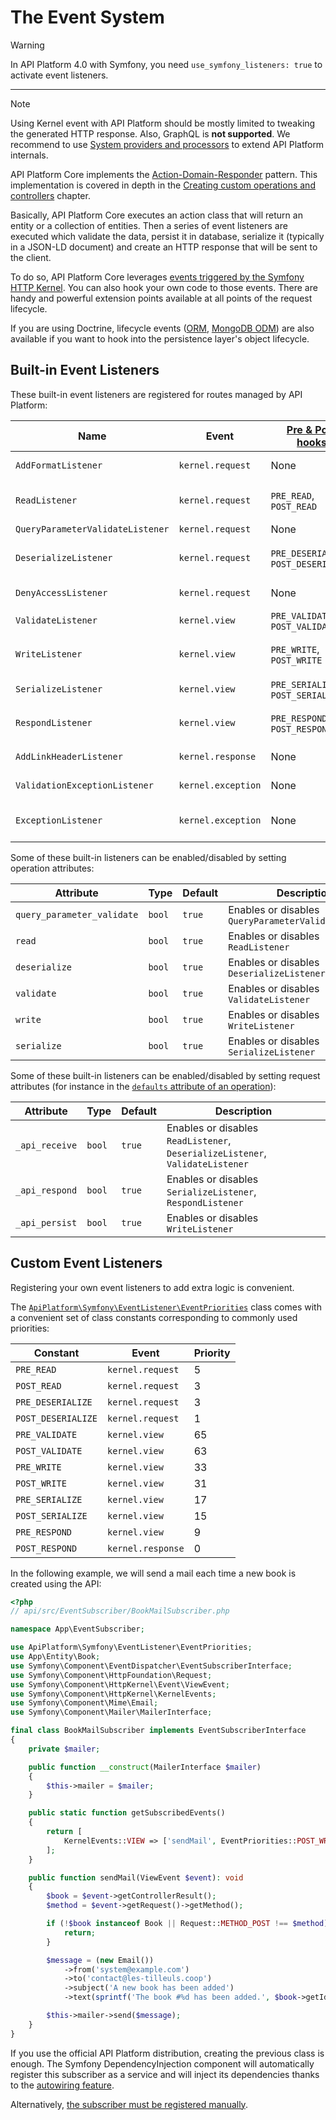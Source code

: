 # The Event System

> [!WARNING]
> In API Platform 4.0 with Symfony, you need `use_symfony_listeners: true` to activate event listeners.

---

> [!NOTE]
> Using Kernel event with API Platform should be mostly limited to tweaking the generated HTTP response. Also, GraphQL is **not supported**.
> We recommend to use [System providers and processors](extending.md#system-providers-and-processors) to extend API Platform internals.

API Platform Core implements the [Action-Domain-Responder](https://github.com/pmjones/adr) pattern. This implementation
is covered in depth in the [Creating custom operations and controllers](operations.md#creating-custom-operations-and-controllers)
chapter.

Basically, API Platform Core executes an action class that will return an entity or a collection of entities. Then a series
of event listeners are executed which validate the data, persist it in database, serialize it (typically in a JSON-LD document)
and create an HTTP response that will be sent to the client.

To do so, API Platform Core leverages [events triggered by the Symfony HTTP Kernel](https://symfony.com/doc/current/reference/events.html#kernel-events).
You can also hook your own code to those events. There are handy and powerful extension points available at all points
of the request lifecycle.

If you are using Doctrine, lifecycle events ([ORM](https://www.doctrine-project.org/projects/doctrine-orm/en/current/reference/events.html#lifecycle-events), [MongoDB ODM](https://www.doctrine-project.org/projects/doctrine-mongodb-odm/en/latest/reference/events.html#lifecycle-events))
are also available if you want to hook into the persistence layer's object lifecycle.

## Built-in Event Listeners

These built-in event listeners are registered for routes managed by API Platform:

| Name                             | Event              | [Pre & Post hooks](#custom-event-listeners) | Priority | Description                                                                                                                     |
| -------------------------------- | ------------------ | ------------------------------------------- | -------- | ------------------------------------------------------------------------------------------------------------------------------- |
| `AddFormatListener`              | `kernel.request`   | None                                        | 28       | Guesses the best response format ([content negotiation](content-negotiation.md))                                                |
| `ReadListener`                   | `kernel.request`   | `PRE_READ`, `POST_READ`                     | 4        | Retrieves data from the persistence system using the [state providers](state-providers.md) (`GET`, `PUT`, `PATCH`, `DELETE`)    |
| `QueryParameterValidateListener` | `kernel.request`   | None                                        | 2        | Validates query parameters                                                                                                      |
| `DeserializeListener`            | `kernel.request`   | `PRE_DESERIALIZE`, `POST_DESERIALIZE`       | 2        | Deserializes data into a PHP entity (`POST`); updates the entity retrieved using the state provider (`PUT`, `PATCH`)            |
| `DenyAccessListener`             | `kernel.request`   | None                                        | 1        | Enforces [access control](security.md) using Security expressions                                                               |
| `ValidateListener`               | `kernel.view`      | `PRE_VALIDATE`, `POST_VALIDATE`             | 64       | [Validates data](validation.md) (`POST`, `PUT`, `PATCH`)                                                                        |
| `WriteListener`                  | `kernel.view`      | `PRE_WRITE`, `POST_WRITE`                   | 32       | Persists changes in the persistence system using the [state processors](state-processors.md) (`POST`, `PUT`, `PATCH`, `DELETE`) |
| `SerializeListener`              | `kernel.view`      | `PRE_SERIALIZE`, `POST_SERIALIZE`           | 16       | Serializes the PHP entity in string [according to the request format](content-negotiation.md)                                   |
| `RespondListener`                | `kernel.view`      | `PRE_RESPOND`, `POST_RESPOND`               | 8        | Transforms serialized to a `Symfony\Component\HttpFoundation\Response` instance                                                 |
| `AddLinkHeaderListener`          | `kernel.response`  | None                                        | 0        | Adds a `Link` HTTP header pointing to the Hydra documentation                                                                   |
| `ValidationExceptionListener`    | `kernel.exception` | None                                        | 0        | Serializes validation exceptions in the Hydra format                                                                            |
| `ExceptionListener`              | `kernel.exception` | None                                        | -96      | Serializes PHP exceptions in the Hydra format (including the stack trace in debug mode)                                         |

Some of these built-in listeners can be enabled/disabled by setting operation attributes:

| Attribute                  | Type   | Default | Description                                          |
| -------------------------- | ------ | ------- | ---------------------------------------------------- |
| `query_parameter_validate` | `bool` | `true`  | Enables or disables `QueryParameterValidateListener` |
| `read`                     | `bool` | `true`  | Enables or disables `ReadListener`                   |
| `deserialize`              | `bool` | `true`  | Enables or disables `DeserializeListener`            |
| `validate`                 | `bool` | `true`  | Enables or disables `ValidateListener`               |
| `write`                    | `bool` | `true`  | Enables or disables `WriteListener`                  |
| `serialize`                | `bool` | `true`  | Enables or disables `SerializeListener`              |

Some of these built-in listeners can be enabled/disabled by setting request attributes (for instance in the [`defaults`
attribute of an operation](operations.md#recommended-method)):

| Attribute      | Type   | Default | Description                                                                   |
| -------------- | ------ | ------- | ----------------------------------------------------------------------------- |
| `_api_receive` | `bool` | `true`  | Enables or disables `ReadListener`, `DeserializeListener`, `ValidateListener` |
| `_api_respond` | `bool` | `true`  | Enables or disables `SerializeListener`, `RespondListener`                    |
| `_api_persist` | `bool` | `true`  | Enables or disables `WriteListener`                                           |

## Custom Event Listeners

Registering your own event listeners to add extra logic is convenient.

The [`ApiPlatform\Symfony\EventListener\EventPriorities`](https://github.com/api-platform/core/blob/main/src/Symfony/EventListener/EventPriorities.php) class comes with a convenient set of class constants corresponding to commonly used priorities:

| Constant           | Event             | Priority |
| ------------------ | ----------------- | -------- |
| `PRE_READ`         | `kernel.request`  | 5        |
| `POST_READ`        | `kernel.request`  | 3        |
| `PRE_DESERIALIZE`  | `kernel.request`  | 3        |
| `POST_DESERIALIZE` | `kernel.request`  | 1        |
| `PRE_VALIDATE`     | `kernel.view`     | 65       |
| `POST_VALIDATE`    | `kernel.view`     | 63       |
| `PRE_WRITE`        | `kernel.view`     | 33       |
| `POST_WRITE`       | `kernel.view`     | 31       |
| `PRE_SERIALIZE`    | `kernel.view`     | 17       |
| `POST_SERIALIZE`   | `kernel.view`     | 15       |
| `PRE_RESPOND`      | `kernel.view`     | 9        |
| `POST_RESPOND`     | `kernel.response` | 0        |

In the following example, we will send a mail each time a new book is created using the API:

```php
<?php
// api/src/EventSubscriber/BookMailSubscriber.php

namespace App\EventSubscriber;

use ApiPlatform\Symfony\EventListener\EventPriorities;
use App\Entity\Book;
use Symfony\Component\EventDispatcher\EventSubscriberInterface;
use Symfony\Component\HttpFoundation\Request;
use Symfony\Component\HttpKernel\Event\ViewEvent;
use Symfony\Component\HttpKernel\KernelEvents;
use Symfony\Component\Mime\Email;
use Symfony\Component\Mailer\MailerInterface;

final class BookMailSubscriber implements EventSubscriberInterface
{
    private $mailer;

    public function __construct(MailerInterface $mailer)
    {
        $this->mailer = $mailer;
    }

    public static function getSubscribedEvents()
    {
        return [
            KernelEvents::VIEW => ['sendMail', EventPriorities::POST_WRITE],
        ];
    }

    public function sendMail(ViewEvent $event): void
    {
        $book = $event->getControllerResult();
        $method = $event->getRequest()->getMethod();

        if (!$book instanceof Book || Request::METHOD_POST !== $method) {
            return;
        }

        $message = (new Email())
            ->from('system@example.com')
            ->to('contact@les-tilleuls.coop')
            ->subject('A new book has been added')
            ->text(sprintf('The book #%d has been added.', $book->getId()));

        $this->mailer->send($message);
    }
}
```

If you use the official API Platform distribution, creating the previous class is enough. The Symfony DependencyInjection
component will automatically register this subscriber as a service and will inject its dependencies thanks to the [autowiring feature](https://symfony.com/doc/current/service_container/autowiring.html).

Alternatively, [the subscriber must be registered manually](https://symfony.com/doc/current/components/event_dispatcher.html#connecting-listeners).
